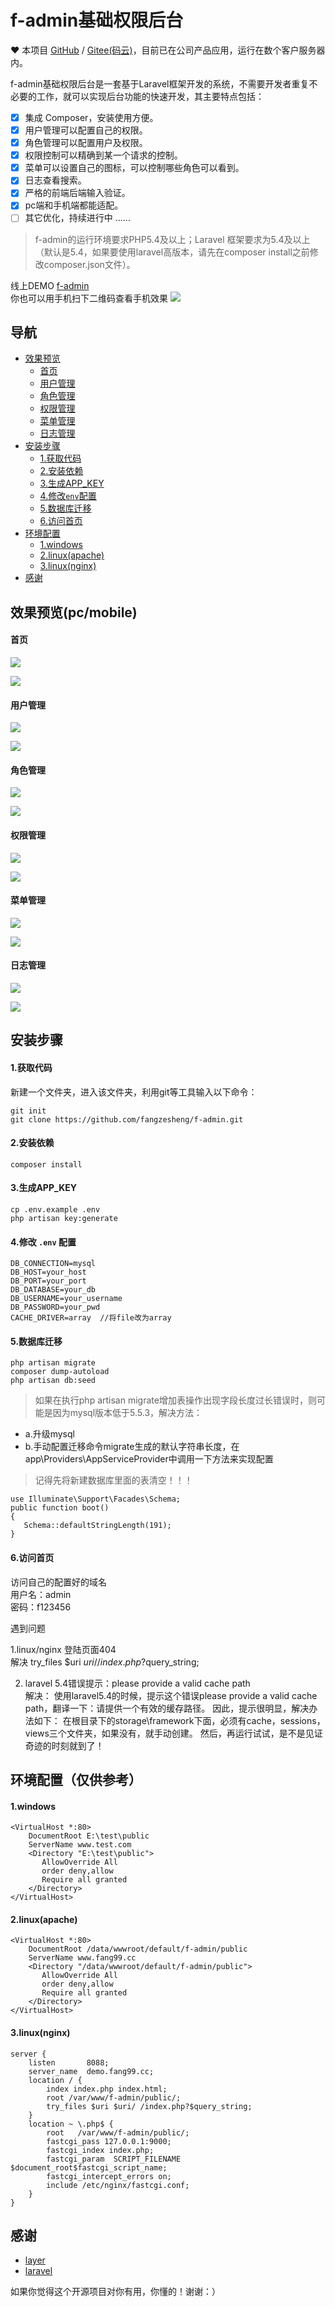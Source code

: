 f-admin基础权限后台
===============
❤️ 本项目 [GitHub](https://github.com/fangzesheng/f-admin) / [Gitee(码云)](https://gitee.com/fzsfzs/f-admin)，目前已在公司产品应用，运行在数个客户服务器内。

f-admin基础权限后台是一套基于Laravel框架开发的系统，不需要开发者重复不必要的工作，就可以实现后台功能的快速开发，其主要特点包括：
- [x] 集成 Composer，安装使用方便。
- [x] 用户管理可以配置自己的权限。
- [x] 角色管理可以配置用户及权限。
- [x] 权限控制可以精确到某一个请求的控制。
- [x] 菜单可以设置自己的图标，可以控制哪些角色可以看到。
- [x] 日志查看搜索。
- [x] 严格的前端后端输入验证。
- [x] pc端和手机端都能适配。
- [ ] 其它优化，持续进行中 ......

> f-admin的运行环境要求PHP5.4及以上；Laravel 框架要求为5.4及以上（默认是5.4，如果要使用laravel高版本，请先在composer install之前修改composer.json文件）。

线上DEMO [f-admin](http://f-admin.fang99.cc)   
你也可以用手机扫下二维码查看手机效果 ![](./img/code.png)

## 导航

  * [效果预览](#效果预览pcmobile)
  	- [首页](#首页)
  	- [用户管理](#用户管理)
  	- [角色管理](#角色管理)
  	- [权限管理](#权限管理)
  	- [菜单管理](#菜单管理)
  	- [日志管理](#日志管理)
  * [安装步骤](#安装步骤)
  	- [1.获取代码](#1获取代码)
  	- [2.安装依赖](#2安装依赖)
  	- [3.生成APP_KEY](#3生成APP_KEY)
  	- [4.修改`env`配置](#4修改-env-配置)
  	- [5.数据库迁移](#5数据库迁移)
  	- [6.访问首页](#6访问首页)
  * [环境配置](#环境配置仅供参考)
  	- [1.windows](#1windows)
  	- [2.linux(apache)](#2linuxapache)
  	- [3.linux(nginx)](#3linuxnginx)
  * [感谢](#感谢)
## 效果预览(pc/mobile)

#### 首页

![](./img/index.png)

![](./img/m-index.png)  

#### 用户管理

![](./img/user.png)

![](./img/m-user.png)
#### 角色管理

![](./img/role.png)

![](./img/m-role.png)
#### 权限管理

![](./img/pre.png)

![](./img/m-pre.png)
#### 菜单管理

![](./img/menu.png)

![](./img/m-menu.png)
#### 日志管理

![](./img/log.png)

![](./img/m-log.png)
## 安装步骤
#### 1.获取代码
新建一个文件夹，进入该文件夹，利用git等工具输入以下命令：

    git init  
    git clone https://github.com/fangzesheng/f-admin.git
#### 2.安装依赖
    composer install  
#### 3.生成APP_KEY
    cp .env.example .env
    php artisan key:generate  
#### 4.修改 `.env` 配置
    DB_CONNECTION=mysql
    DB_HOST=your_host
    DB_PORT=your_port
    DB_DATABASE=your_db
    DB_USERNAME=your_username
    DB_PASSWORD=your_pwd
    CACHE_DRIVER=array  //将file改为array
#### 5.数据库迁移
    php artisan migrate
    composer dump-autoload
    php artisan db:seed
> 如果在执行php artisan migrate增加表操作出现字段长度过长错误时，则可能是因为mysql版本低于5.5.3，解决方法：  
- a.升级mysql  
- b.手动配置迁移命令migrate生成的默认字符串长度，在app\Providers\AppServiceProvider中调用一下方法来实现配置  
>记得先将新建数据库里面的表清空！！！

    use Illuminate\Support\Facades\Schema;    
    public function boot()
    {
       Schema::defaultStringLength(191);
    }
#### 6.访问首页
访问自己的配置好的域名  
用户名：admin  
密码：f123456

遇到问题

1.linux/nginx 登陆页面404  
  解决
  try_files $uri $uri/ /index.php?$query_string;

2. laravel 5.4错误提示：please provide a valid cache path    
  解决：
  使用laravel5.4的时候，提示这个错误please provide a valid cache path，翻译一下：请提供一个有效的缓存路径。 
  因此，提示很明显，解决办法如下： 
  在根目录下的storage\framework下面，必须有cache，sessions，views三个文件夹，如果没有，就手动创建。 
  然后，再运行试试，是不是见证奇迹的时刻就到了！



## 环境配置（仅供参考）
#### 1.windows
    <VirtualHost *:80>
        DocumentRoot E:\test\public
        ServerName www.test.com
        <Directory "E:\test\public">
           AllowOverride All
           order deny,allow
           Require all granted
        </Directory>
    </VirtualHost>
#### 2.linux(apache)
    <VirtualHost *:80>
        DocumentRoot /data/wwwroot/default/f-admin/public
        ServerName www.fang99.cc
        <Directory "/data/wwwroot/default/f-admin/public">
           AllowOverride All
           order deny,allow
           Require all granted
        </Directory>
    </VirtualHost>
#### 3.linux(nginx)
    server {
        listen       8088;
        server_name  demo.fang99.cc;
        location / {
            index index.php index.html;
            root /var/www/f-admin/public/;
            try_files $uri $uri/ /index.php?$query_string;
        }
        location ~ \.php$ {
            root   /var/www/f-admin/public/;
            fastcgi_pass 127.0.0.1:9000;
            fastcgi_index index.php;
            fastcgi_param  SCRIPT_FILENAME  $document_root$fastcgi_script_name;
            fastcgi_intercept_errors on;
            include /etc/nginx/fastcgi.conf;
        }
    }
## 感谢



- [layer](http://layer.layui.com/)
- [laravel](https://laravel.com/)

如果你觉得这个开源项目对你有用，你懂的！谢谢：）
